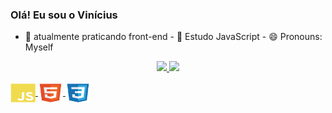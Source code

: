 ### Olá! Eu sou o Vinícius
- 🔭 atualmente praticando front-end - 🌱 Estudo JavaScript - 😄 Pronouns: Myself

<div align="center">
  <a href="https://github.com/viniciusslopes">
  <img height="180em" src="https://github-readme-stats.vercel.app/api?username=viniciusslopes&show_icons=true&theme=dark&include_all_commits=true&count_private=true"/>
  <img height="180em" src="https://github-readme-stats.vercel.app/api/top-langs/?username=viniciusslopes&layout=compact&langs_count=7&theme=dark"/>
</div>
  
  <div style="display: inline_block"><br>
  <img align="center" alt="vini-Js" height="30" width="40" src="https://raw.githubusercontent.com/devicons/devicon/master/icons/javascript/javascript-plain.svg">
  <img align="center" alt="vini-HTML" height="30" width="40" src="https://raw.githubusercontent.com/devicons/devicon/master/icons/html5/html5-original.svg">
  <img align="center" alt="vini-CSS" height="30" width="40" src="https://raw.githubusercontent.com/devicons/devicon/master/icons/css3/css3-original.svg">

</div>
  
 
